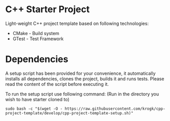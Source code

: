 # C++ Starter Project

Light-weight C++ project template based on following technologies:
* CMake - Build system
* GTest - Test Framework


# Dependencies

A setup script has been provided for your convenience, it automatically installs all dependencies, clones the project, builds it and runs tests.
Please read the content of the script before executing it.

To run the setup script use following command:
(Run in the directory you wish to have starter cloned to)
```
sudo bash -c "$(wget -O - https://raw.githubusercontent.com/krogk/cpp-project-template/develop/cpp-project-template-setup.sh)"
```